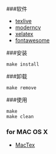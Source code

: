 ###软件  

- [texlive](http://tug.org/texlive/)   
- [moderncv](http://www.ctan.org/pkg/moderncv)   
- [xelatex](http://tug.org/xetex/)  
- [fontawesome](http://www.ctan.org/tex-archive/fonts/fontawesome)   

###安装  
	
	make install  

###卸载   

	make remove  

###使用  

	make  
	make clean   
 
### for MAC OS X  

- [MacTex](http://tug.org/mactex/)
